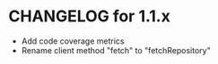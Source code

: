 # CHANGELOG for 1.1.x

* Add code coverage metrics
* Rename client method "fetch" to "fetchRepository"

